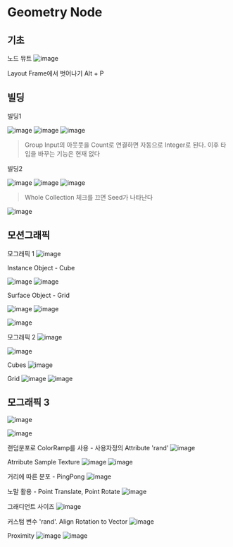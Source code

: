 Geometry Node
==============

기초
----------

노드 뮤트 
![image](https://user-images.githubusercontent.com/30430227/129670865-dd6b7fbe-6573-46c1-8bb1-f3410b4cdcdb.png)

Layout Frame에서 벗어나기 Alt + P

빌딩
------

빌딩1

![image](https://user-images.githubusercontent.com/30430227/120792513-9878e180-c570-11eb-8b78-b48a04d11931.png)
![image](https://user-images.githubusercontent.com/30430227/120792541-a464a380-c570-11eb-8505-e1d922b7c409.png)
![image](https://user-images.githubusercontent.com/30430227/120792650-d118bb00-c570-11eb-9d53-68acd800b195.png)

> Group Input의 아웃풋을 Count로 연결하면 자동으로 Integer로 된다. 이후 타입을 바꾸는 기능은 현재 없다

빌딩2

![image](https://user-images.githubusercontent.com/30430227/120794443-366dab80-c573-11eb-9ef0-092446c6dcae.png)
![image](https://user-images.githubusercontent.com/30430227/120794475-408faa00-c573-11eb-9bcd-6faa1be57f94.png)
![image](https://user-images.githubusercontent.com/30430227/120794501-49807b80-c573-11eb-90a7-4e215902f725.png)

> Whole Collection 체크를 끄면 Seed가 나타난다

![image](https://user-images.githubusercontent.com/30430227/120794532-52714d00-c573-11eb-9d61-b45636fccded.png)

모션그래픽
------------

모그래픽 1
![image](https://user-images.githubusercontent.com/30430227/121111108-49b99900-c849-11eb-872f-d27f56d69a18.png)

Instance Object - Cube
 
![image](https://user-images.githubusercontent.com/30430227/121111184-6786fe00-c849-11eb-946a-3ae8beb9e979.png)
![image](https://user-images.githubusercontent.com/30430227/121111153-59d17880-c849-11eb-9560-e67972b079c9.png)

Surface Object - Grid
 
![image](https://user-images.githubusercontent.com/30430227/121111326-a026d780-c849-11eb-93b1-d1c53e5e91f8.png)
![image](https://user-images.githubusercontent.com/30430227/121111364-b03eb700-c849-11eb-9290-afbbd52a5cf5.png)

![image](https://user-images.githubusercontent.com/30430227/121111422-ccdaef00-c849-11eb-839b-ddcc0ad71944.png)

모그래픽 2
![image](https://user-images.githubusercontent.com/30430227/121120329-509bd800-c858-11eb-932e-1be64a0ea762.png)

![image](https://user-images.githubusercontent.com/30430227/121120356-585b7c80-c858-11eb-9802-7cf9577bd411.png)

Cubes
![image](https://user-images.githubusercontent.com/30430227/121120473-922c8300-c858-11eb-9607-f9430e060d17.png)

Grid
![image](https://user-images.githubusercontent.com/30430227/121120385-67dac580-c858-11eb-8b90-0daf62a20a61.png)
![image](https://user-images.githubusercontent.com/30430227/121120434-7d4fef80-c858-11eb-9965-f72b283bd167.png)


모그래픽 3
-----------

![image](https://user-images.githubusercontent.com/30430227/121125743-07e91c80-c862-11eb-997b-70e3d5eb27d7.png)

![image](https://user-images.githubusercontent.com/30430227/121125774-13d4de80-c862-11eb-9015-746e05931344.png)

랜덤분포로 ColorRamp를 사용 - 사용자정의 Attribute 'rand'
![image](https://user-images.githubusercontent.com/30430227/121281191-7dacc100-c912-11eb-90e9-3ac81f1d4f94.png)

Atrribute Sample Texture
![image](https://user-images.githubusercontent.com/30430227/121283574-548e2f80-c916-11eb-8be2-49c1da23cc7b.png)
![image](https://user-images.githubusercontent.com/30430227/121283592-5d7f0100-c916-11eb-9be9-6796a9be617d.png)

거리에 따른 분포 - PingPong
![image](https://user-images.githubusercontent.com/30430227/121284942-886a5480-c918-11eb-8144-ad66d27f0ee3.png)


노말 활용 - Point Translate, Point Rotate
![image](https://user-images.githubusercontent.com/30430227/121287676-f7e24300-c91c-11eb-99c4-d9ea86d48f6c.png)

그래디언트 사이즈
![image](https://user-images.githubusercontent.com/30430227/121297817-d89fe180-c92d-11eb-8b6e-f95a8f3a303b.png)

커스텀 변수 'rand'. Align Rotation to Vector
![image](https://user-images.githubusercontent.com/30430227/121326853-e49b9b80-c94d-11eb-9c78-bacbcdec98c1.png)

Proximity
![image](https://user-images.githubusercontent.com/30430227/121973862-28acf700-cdb9-11eb-9512-c542f3b48804.png)
![image](https://user-images.githubusercontent.com/30430227/121973887-35c9e600-cdb9-11eb-8b1d-5c9aed516c50.png)


